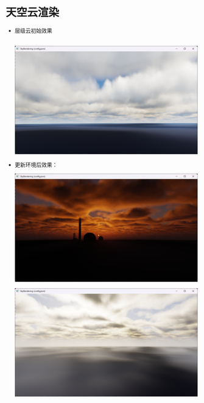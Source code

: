 # 天空云渲染



* 层级云初始效果

  ​	![show](./cloud1.jpg)

- 更新环境后效果：

  ![show](./cloud2.jpg)

  ![show](./cloud3.jpg)


